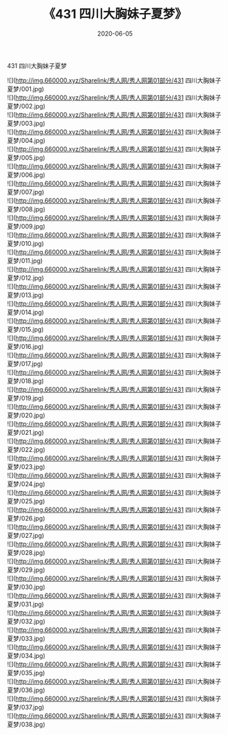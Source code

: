 ﻿---
layout: post
title:  《431 四川大胸妹子夏梦》
date:   2020-06-05
img: http://img.660000.xyz/Sharelink/秀人网/秀人网第01部分/431 四川大胸妹子夏梦/000.jpg
categories: [美女, 清纯, 唯美]
---

431 四川大胸妹子夏梦

  ![](http://img.660000.xyz/Sharelink/秀人网/秀人网第01部分/431 四川大胸妹子夏梦/001.jpg) <br> ![](http://img.660000.xyz/Sharelink/秀人网/秀人网第01部分/431 四川大胸妹子夏梦/002.jpg) <br> ![](http://img.660000.xyz/Sharelink/秀人网/秀人网第01部分/431 四川大胸妹子夏梦/003.jpg) <br> ![](http://img.660000.xyz/Sharelink/秀人网/秀人网第01部分/431 四川大胸妹子夏梦/004.jpg) <br> ![](http://img.660000.xyz/Sharelink/秀人网/秀人网第01部分/431 四川大胸妹子夏梦/005.jpg) <br> ![](http://img.660000.xyz/Sharelink/秀人网/秀人网第01部分/431 四川大胸妹子夏梦/006.jpg) <br> ![](http://img.660000.xyz/Sharelink/秀人网/秀人网第01部分/431 四川大胸妹子夏梦/007.jpg) <br> ![](http://img.660000.xyz/Sharelink/秀人网/秀人网第01部分/431 四川大胸妹子夏梦/008.jpg) <br> ![](http://img.660000.xyz/Sharelink/秀人网/秀人网第01部分/431 四川大胸妹子夏梦/009.jpg) <br> ![](http://img.660000.xyz/Sharelink/秀人网/秀人网第01部分/431 四川大胸妹子夏梦/010.jpg) <br> ![](http://img.660000.xyz/Sharelink/秀人网/秀人网第01部分/431 四川大胸妹子夏梦/011.jpg) <br> ![](http://img.660000.xyz/Sharelink/秀人网/秀人网第01部分/431 四川大胸妹子夏梦/012.jpg) <br> ![](http://img.660000.xyz/Sharelink/秀人网/秀人网第01部分/431 四川大胸妹子夏梦/013.jpg) <br> ![](http://img.660000.xyz/Sharelink/秀人网/秀人网第01部分/431 四川大胸妹子夏梦/014.jpg) <br> ![](http://img.660000.xyz/Sharelink/秀人网/秀人网第01部分/431 四川大胸妹子夏梦/015.jpg) <br> ![](http://img.660000.xyz/Sharelink/秀人网/秀人网第01部分/431 四川大胸妹子夏梦/016.jpg) <br> ![](http://img.660000.xyz/Sharelink/秀人网/秀人网第01部分/431 四川大胸妹子夏梦/017.jpg) <br> ![](http://img.660000.xyz/Sharelink/秀人网/秀人网第01部分/431 四川大胸妹子夏梦/018.jpg) <br> ![](http://img.660000.xyz/Sharelink/秀人网/秀人网第01部分/431 四川大胸妹子夏梦/019.jpg) <br> ![](http://img.660000.xyz/Sharelink/秀人网/秀人网第01部分/431 四川大胸妹子夏梦/020.jpg) <br> ![](http://img.660000.xyz/Sharelink/秀人网/秀人网第01部分/431 四川大胸妹子夏梦/021.jpg) <br> ![](http://img.660000.xyz/Sharelink/秀人网/秀人网第01部分/431 四川大胸妹子夏梦/022.jpg) <br> ![](http://img.660000.xyz/Sharelink/秀人网/秀人网第01部分/431 四川大胸妹子夏梦/023.jpg) <br> ![](http://img.660000.xyz/Sharelink/秀人网/秀人网第01部分/431 四川大胸妹子夏梦/024.jpg) <br> ![](http://img.660000.xyz/Sharelink/秀人网/秀人网第01部分/431 四川大胸妹子夏梦/025.jpg) <br> ![](http://img.660000.xyz/Sharelink/秀人网/秀人网第01部分/431 四川大胸妹子夏梦/026.jpg) <br> ![](http://img.660000.xyz/Sharelink/秀人网/秀人网第01部分/431 四川大胸妹子夏梦/027.jpg) <br> ![](http://img.660000.xyz/Sharelink/秀人网/秀人网第01部分/431 四川大胸妹子夏梦/028.jpg) <br> ![](http://img.660000.xyz/Sharelink/秀人网/秀人网第01部分/431 四川大胸妹子夏梦/029.jpg) <br> ![](http://img.660000.xyz/Sharelink/秀人网/秀人网第01部分/431 四川大胸妹子夏梦/030.jpg) <br> ![](http://img.660000.xyz/Sharelink/秀人网/秀人网第01部分/431 四川大胸妹子夏梦/031.jpg) <br> ![](http://img.660000.xyz/Sharelink/秀人网/秀人网第01部分/431 四川大胸妹子夏梦/032.jpg) <br> ![](http://img.660000.xyz/Sharelink/秀人网/秀人网第01部分/431 四川大胸妹子夏梦/033.jpg) <br> ![](http://img.660000.xyz/Sharelink/秀人网/秀人网第01部分/431 四川大胸妹子夏梦/034.jpg) <br> ![](http://img.660000.xyz/Sharelink/秀人网/秀人网第01部分/431 四川大胸妹子夏梦/035.jpg) <br> ![](http://img.660000.xyz/Sharelink/秀人网/秀人网第01部分/431 四川大胸妹子夏梦/036.jpg) <br> ![](http://img.660000.xyz/Sharelink/秀人网/秀人网第01部分/431 四川大胸妹子夏梦/037.jpg) <br> ![](http://img.660000.xyz/Sharelink/秀人网/秀人网第01部分/431 四川大胸妹子夏梦/038.jpg) <br>